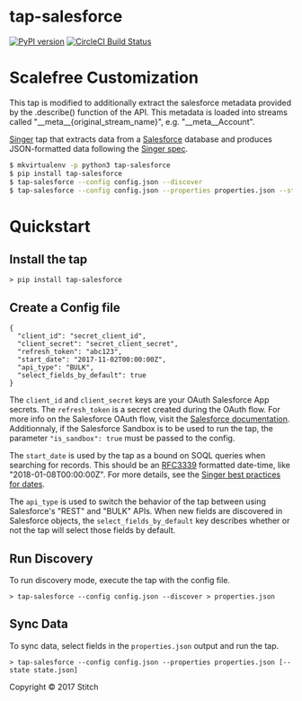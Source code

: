 # tap-salesforce

[![PyPI version](https://badge.fury.io/py/tap-mysql.svg)](https://badge.fury.io/py/tap-salesforce)
[![CircleCI Build Status](https://circleci.com/gh/singer-io/tap-salesforce.png)](https://circleci.com/gh/singer-io/tap-salesforce.png)
# Scalefree Customization
This tap is modified to additionally extract the salesforce metadata provided by the .describe() function of the API. This metadata is loaded into streams called "\_\_meta\_\_{original_stream_name}", e.g. "__meta__Account". 

[Singer](https://www.singer.io/) tap that extracts data from a [Salesforce](https://www.salesforce.com/) database and produces JSON-formatted data following the [Singer spec](https://github.com/singer-io/getting-started/blob/master/SPEC.md).

```bash
$ mkvirtualenv -p python3 tap-salesforce
$ pip install tap-salesforce
$ tap-salesforce --config config.json --discover
$ tap-salesforce --config config.json --properties properties.json --state state.json
```

# Quickstart

## Install the tap

```
> pip install tap-salesforce
```

## Create a Config file

```
{
  "client_id": "secret_client_id",
  "client_secret": "secret_client_secret",
  "refresh_token": "abc123",
  "start_date": "2017-11-02T00:00:00Z",
  "api_type": "BULK",
  "select_fields_by_default": true
}
```

The `client_id` and `client_secret` keys are your OAuth Salesforce App secrets. The `refresh_token` is a secret created during the OAuth flow. For more info on the Salesforce OAuth flow, visit the [Salesforce documentation](https://developer.salesforce.com/docs/atlas.en-us.api_rest.meta/api_rest/intro_understanding_web_server_oauth_flow.htm). Additionnaly, if the Salesforce Sandbox is to be used to run the tap, the parameter `"is_sandbox": true` must be passed to the config.

The `start_date` is used by the tap as a bound on SOQL queries when searching for records.  This should be an [RFC3339](https://www.ietf.org/rfc/rfc3339.txt) formatted date-time, like "2018-01-08T00:00:00Z". For more details, see the [Singer best practices for dates](https://github.com/singer-io/getting-started/blob/master/BEST_PRACTICES.md#dates).

The `api_type` is used to switch the behavior of the tap between using Salesforce's "REST" and "BULK" APIs. When new fields are discovered in Salesforce objects, the `select_fields_by_default` key describes whether or not the tap will select those fields by default.

## Run Discovery

To run discovery mode, execute the tap with the config file.

```
> tap-salesforce --config config.json --discover > properties.json
```

## Sync Data

To sync data, select fields in the `properties.json` output and run the tap.

```
> tap-salesforce --config config.json --properties properties.json [--state state.json]
```

Copyright &copy; 2017 Stitch
